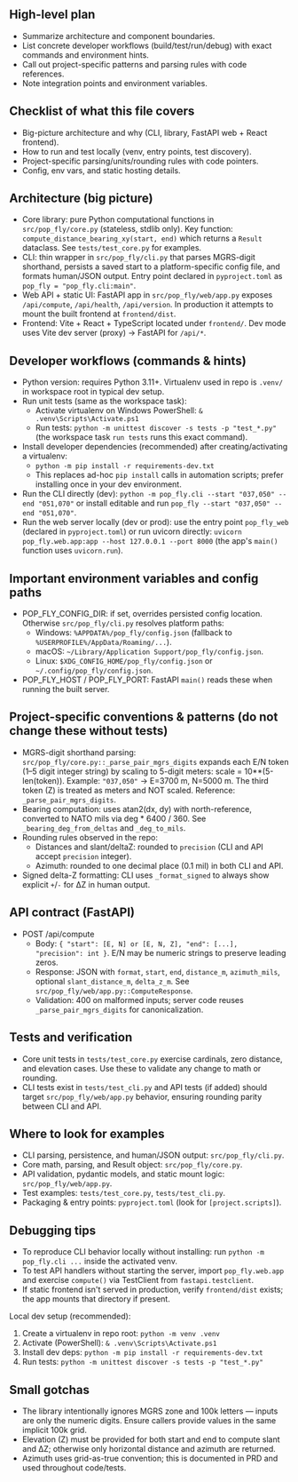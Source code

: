 ## High-level plan
- Summarize architecture and component boundaries.
- List concrete developer workflows (build/test/run/debug) with exact commands and environment hints.
- Call out project-specific patterns and parsing rules with code references.
- Note integration points and environment variables.

## Checklist of what this file covers
- Big-picture architecture and why (CLI, library, FastAPI web + React frontend).  
- How to run and test locally (venv, entry points, test discovery).  
- Project-specific parsing/units/rounding rules with code pointers.  
- Config, env vars, and static hosting details.  

## Architecture (big picture)
- Core library: pure Python computational functions in `src/pop_fly/core.py` (stateless, stdlib only). Key function: `compute_distance_bearing_xy(start, end)` which returns a `Result` dataclass. See `tests/test_core.py` for examples.
- CLI: thin wrapper in `src/pop_fly/cli.py` that parses MGRS-digit shorthand, persists a saved start to a platform-specific config file, and formats human/JSON output. Entry point declared in `pyproject.toml` as `pop_fly = "pop_fly.cli:main"`.
- Web API + static UI: FastAPI app in `src/pop_fly/web/app.py` exposes `/api/compute`, `/api/health`, `/api/version`. In production it attempts to mount the built frontend at `frontend/dist`.
- Frontend: Vite + React + TypeScript located under `frontend/`. Dev mode uses Vite dev server (proxy) -> FastAPI for `/api/*`.

## Developer workflows (commands & hints)
- Python version: requires Python 3.11+. Virtualenv used in repo is `.venv/` in workspace root in typical dev setup.
- Run unit tests (same as the workspace task):
  - Activate virtualenv on Windows PowerShell: `& .venv\Scripts\Activate.ps1`
  - Run tests: `python -m unittest discover -s tests -p "test_*.py"` (the workspace task `run tests` runs this exact command).
- Install developer dependencies (recommended) after creating/activating a virtualenv:
  - `python -m pip install -r requirements-dev.txt`
  - This replaces ad-hoc `pip install` calls in automation scripts; prefer installing once in your dev environment.
- Run the CLI directly (dev): `python -m pop_fly.cli --start "037,050" --end "051,070"` or install editable and run `pop_fly --start "037,050" --end "051,070"`.
- Run the web server locally (dev or prod): use the entry point `pop_fly_web` (declared in `pyproject.toml`) or run uvicorn directly: `uvicorn pop_fly.web.app:app --host 127.0.0.1 --port 8000` (the app's `main()` function uses `uvicorn.run`).

## Important environment variables and config paths
- POP_FLY_CONFIG_DIR: if set, overrides persisted config location. Otherwise `src/pop_fly/cli.py` resolves platform paths:
  - Windows: `%APPDATA%/pop_fly/config.json` (fallback to `%USERPROFILE%/AppData/Roaming/...`).
  - macOS: `~/Library/Application Support/pop_fly/config.json`.
  - Linux: `$XDG_CONFIG_HOME/pop_fly/config.json` or `~/.config/pop_fly/config.json`.
- POP_FLY_HOST / POP_FLY_PORT: FastAPI `main()` reads these when running the built server.

## Project-specific conventions & patterns (do not change these without tests)
- MGRS-digit shorthand parsing: `src/pop_fly/core.py::_parse_pair_mgrs_digits` expands each E/N token (1–5 digit integer string) by scaling to 5-digit meters: scale = 10**(5-len(token)). Example: `"037,050"` -> E=3700 m, N=5000 m. The third token (Z) is treated as meters and NOT scaled. Reference: `_parse_pair_mgrs_digits`.
- Bearing computation: uses atan2(dx, dy) with north-reference, converted to NATO mils via deg * 6400 / 360. See `_bearing_deg_from_deltas` and `_deg_to_mils`.
- Rounding rules observed in the repo:
  - Distances and slant/deltaZ: rounded to `precision` (CLI and API accept `precision` integer).
  - Azimuth: rounded to one decimal place (0.1 mil) in both CLI and API.
- Signed delta-Z formatting: CLI uses `_format_signed` to always show explicit `+`/`-` for ΔZ in human output.

## API contract (FastAPI)
- POST /api/compute
  - Body: `{ "start": [E, N] or [E, N, Z], "end": [...], "precision": int }`. E/N may be numeric strings to preserve leading zeros.
  - Response: JSON with `format`, `start`, `end`, `distance_m`, `azimuth_mils`, optional `slant_distance_m`, `delta_z_m`. See `src/pop_fly/web/app.py::ComputeResponse`.
  - Validation: 400 on malformed inputs; server code reuses `_parse_pair_mgrs_digits` for canonicalization.

## Tests and verification
- Core unit tests in `tests/test_core.py` exercise cardinals, zero distance, and elevation cases. Use these to validate any change to math or rounding.
- CLI tests exist in `tests/test_cli.py` and API tests (if added) should target `src/pop_fly/web/app.py` behavior, ensuring rounding parity between CLI and API.

## Where to look for examples
- CLI parsing, persistence, and human/JSON output: `src/pop_fly/cli.py`.
- Core math, parsing, and Result object: `src/pop_fly/core.py`.
- API validation, pydantic models, and static mount logic: `src/pop_fly/web/app.py`.
- Test examples: `tests/test_core.py`, `tests/test_cli.py`.
- Packaging & entry points: `pyproject.toml` (look for `[project.scripts]`).

## Debugging tips
- To reproduce CLI behavior locally without installing: run `python -m pop_fly.cli ...` inside the activated venv.
- To test API handlers without starting the server, import `pop_fly.web.app` and exercise `compute()` via TestClient from `fastapi.testclient`.
- If static frontend isn't served in production, verify `frontend/dist` exists; the app mounts that directory if present.
 
Local dev setup (recommended):
1. Create a virtualenv in repo root: `python -m venv .venv`
2. Activate (PowerShell): `& .venv\Scripts\Activate.ps1`
3. Install dev deps: `python -m pip install -r requirements-dev.txt`
4. Run tests: `python -m unittest discover -s tests -p "test_*.py"`

## Small gotchas
- The library intentionally ignores MGRS zone and 100k letters — inputs are only the numeric digits. Ensure callers provide values in the same implicit 100k grid.
- Elevation (Z) must be provided for both start and end to compute slant and ΔZ; otherwise only horizontal distance and azimuth are returned.
- Azimuth uses grid-as-true convention; this is documented in PRD and used throughout code/tests.